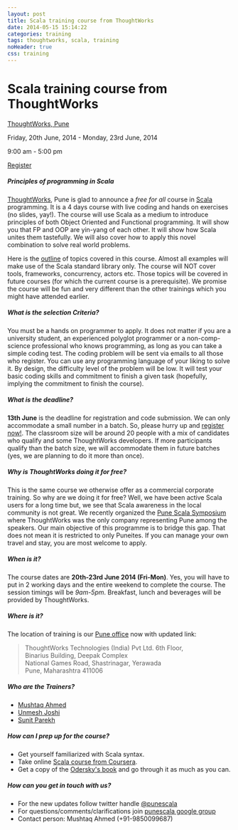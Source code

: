 ```yaml
---
layout: post
title: Scala training course from ThoughtWorks
date: 2014-05-15 15:14:22
categories: training
tags: thoughtworks, scala, training
noHeader: true
css: training
---
```

<div class="venue">
<h1 id="venue">
  Scala training course from ThoughtWorks
</h1>

<p class="location">
  <a href="http://goo.gl/KQCQvG" title="ThoughtWorks Pune Office">ThoughtWorks, Pune </a>
</p>
<p class="date"> Friday, 20th June, 2014 - Monday, 23rd June, 2014 </p>
<p class="date"> 9:00 am - 5:00 pm </p>

<div class="register">
  <a href="http://info.thoughtworks.com/pune-scala-workshop-june-2014-registration.html" title="Register for Scala training"> Register </a>
</div>
</div>

##### **Principles of programming in Scala**
[ThoughtWorks](http://www.thoughtworks.com/), Pune is glad to announce a *free for all* course in [Scala](http://www.scala-lang.org/) programming. It is a 4 days course with live coding and hands on exercises (no slides, yay!). The course will use Scala as a medium to introduce principles of both Object Oriented and Functional programming. It will show you that FP and OOP are yin-yang of each other. It will show how Scala unites them tastefully. We will also cover how to apply this novel combination to solve real world problems.

Here is the [outline](/course-outline) of topics covered in this course. Almost all examples will make use of the Scala standard library only. The course will NOT cover tools, frameworks, concurrency, actors etc. Those topics will be covered in future courses (for which the current course is a prerequisite). We promise the course will be fun and very different than the other trainings which you might have attended earlier.

##### **What is the selection Criteria?**
You must be a hands on programmer to apply. It does not matter if you are a university student, an experienced polyglot programmer or a non-comp-science professional who knows programming, as long as you can take a simple coding test. The coding problem will be sent via emails to all those who register. You can use any programming language of your liking to solve it. By design, the difficulty level of the problem will be low. It will test your basic coding skills and commitment to finish a given task (hopefully, implying the commitment to finish the course).

##### **What is the deadline?**
**13th June** is the deadline for registration and code submission. We can only accommodate a small number in a batch. So, please hurry up and [register now!](http://info.thoughtworks.com/pune-scala-workshop-june-2014-registration.html). The classroom size will be around 20 people with a mix of candidates who qualify and some ThoughtWorks developers. If more participants qualify than the batch size, we will accommodate them in future batches (yes, we are planning to do it more than once).

##### **Why is ThoughtWorks doing it for free?**
This is the same course we otherwise offer as a commercial corporate training. So why are we doing it for free? Well, we have been active Scala users for a long time but, we see that Scala awareness in the local community is not great. We recently organized the [Pune Scala Symposium](http://goo.gl/fYsyul) where ThoughtWorks was the only company representing Pune among the speakers. Our main objective of this programme is to bridge this gap. That does not mean it is restricted to only Puneites. If you can manage your own travel and stay, you are most welcome to apply.

##### **When is it?**
The course dates are **20th-23rd June 2014 (Fri-Mon)**. Yes, you will have to put in 2 working days and the entire weekend to complete the course. The session timings will be *9am-5pm*. Breakfast, lunch and beverages will be provided by ThoughtWorks.

##### **Where is it?**
The location of training is our [Pune office](http://goo.gl/fHdYVv) now with updated link:

>ThoughtWorks Technologies (India) Pvt Ltd. 6th Floor,<br/>
>Binarius Building, Deepak Complex<br/>
>National Games Road, Shastrinagar, Yerawada<br>
>Pune, Maharashtra 411006

##### **Who are the Trainers?**
* [Mushtaq Ahmed](http://www.linkedin.com/profile/view?id=1886699)
* [Unmesh Joshi](http://www.linkedin.com/profile/view?id=16802696)
* [Sunit Parekh](http://www.linkedin.com/profile/view?id=13510160)

##### **How can I prep up for the course?**
* Get yourself familiarized with Scala syntax.
* Take online [Scala course from Coursera](https://www.coursera.org/course/progfun).
* Get a copy of the [Odersky's book](http://www.artima.com/shop/programming_in_scala_2ed) and go through it as much as you can.

##### **How can you get in touch with us?**
* For the new updates follow twitter handle [@punescala](https://twitter.com/punescala)
* For questions/comments/clarifications join [punescala google group](https://groups.google.com/forum/#!forum/punescala)
* Contact person: Mushtaq Ahmed (+91-9850099687)
